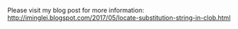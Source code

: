 Please visit my blog post for more information: http://iminglei.blogspot.com/2017/05/locate-substitution-string-in-clob.html
